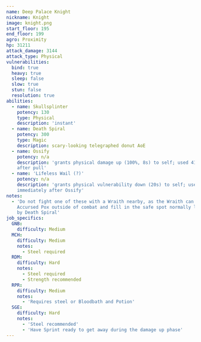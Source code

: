 ```yaml
---
name: Deep Palace Knight
nickname: Knight
image: knight.png
start_floor: 195
end_floor: 199
agro: Proximity
hp: 31211
attack_damage: 3144
attack_type: Physical
vulnerabilities:
  bind: true
  heavy: true
  sleep: false
  slow: true
  stun: false
  resolution: true
abilities:
  - name: Skullsplinter
    potency: 130
    type: Physical
    description: 'instant'
  - name: Death Spiral
    potency: 300
    type: Magic
    description: scary-looking telegraphed donut AoE
  - name: Ossify
    potency: n/a
    description: 'grants physical damage up (100%, 8s) to self; used 41 seconds
    after pull'
  - name: 'Lifeless Wail (?)'
    potency: n/a
    description: 'grants physical vulnerability down (20s) to self; used
    immediately after Ossify'
notes:
  - 'Do not fight one of these with a Wraith nearby, as the Wraith can cast
    Accursed Pox outside of combat and fill in the safe spot normally left
    by Death Spiral'
job_specifics:
  GNB:
    difficulty: Medium
  MCH:
    difficulty: Medium
    notes:
      - Steel required
  RDM:
    difficulty: Hard
    notes:
      - Steel required
      - Strength recommended
  RPR:
    difficulty: Medium
    notes:
      - 'Requires steel or Bloodbath and Potion'
  SGE:
    difficulty: Hard
    notes:
      - 'Steel recommended'
      - 'Have Sprint ready to get away during the damage up phase'
---
```

